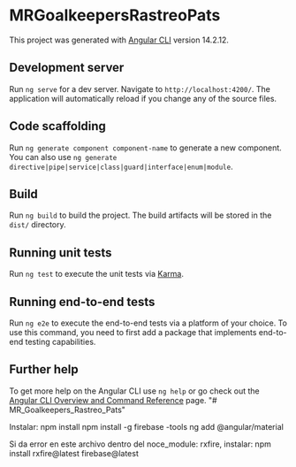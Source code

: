 # MRGoalkeepersRastreoPats

This project was generated with [Angular CLI](https://github.com/angular/angular-cli) version 14.2.12.

## Development server

Run `ng serve` for a dev server. Navigate to `http://localhost:4200/`. The application will automatically reload if you change any of the source files.

## Code scaffolding

Run `ng generate component component-name` to generate a new component. You can also use `ng generate directive|pipe|service|class|guard|interface|enum|module`.

## Build

Run `ng build` to build the project. The build artifacts will be stored in the `dist/` directory.

## Running unit tests

Run `ng test` to execute the unit tests via [Karma](https://karma-runner.github.io).

## Running end-to-end tests

Run `ng e2e` to execute the end-to-end tests via a platform of your choice. To use this command, you need to first add a package that implements end-to-end testing capabilities.

## Further help

To get more help on the Angular CLI use `ng help` or go check out the [Angular CLI Overview and Command Reference](https://angular.io/cli) page.
"# MR_Goalkeepers_Rastreo_Pats" 


Instalar:
npm install
npm install -g firebase -tools
ng add @angular/material

Si da error en este archivo dentro del noce_module: rxfire, instalar: 
npm install rxfire@latest firebase@latest


<!-- 
Mover usuarios a dentro del club? 
Para crear usuarios debo hacer lo mismo que para bolsos y arqueros, crear un array y hacer push del nuevo usuario y luego hacer un put de todo el arreglo a la base de datos.
 -->

 <!-- En el crear arquero me está pisando el arquero creado, debe agregarse uno al arreglo no pisarse. -->

 <!-- En componenete login: 
 - al hacer un click en los inputs no toma el club seleccionado, se deben hacer dos clicks para obtener el valor del formulario. 
 - Boton Home no funciona. Va a quedar?
 -
 -->

 <!-- En el componente registro: 
 - Como se crea un nuevo club? 
 -->

<!-- Home:
- Redirección de logout debe ser a /ingesar, no funciona redireccionamiento pero se deja así por ahora. Queda la home vacía, pero al presionar en los botones de navegación te llevan al login por el guard.
-->

<!-- Modal:
- Boton Home no tiene clubParam.
-->

<!-- Servicios:
- Pasar servicios a donde corresponda.
-->

<!-- Router:
- Ver de reutilizar lo más posible el clubParam enviandoló y no tomandolo tantas veces de la url. 
-->

<!-- Featuring:
- Crear los bolsos por piezas para de esa manera poder contabilizar un stock de cantidad. 
-->

